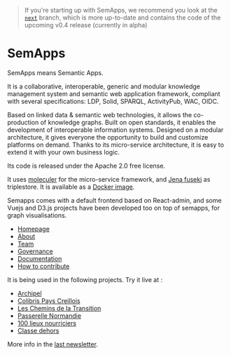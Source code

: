 > If you're starting up with SemApps, we recommend you look at the [`next`](https://github.com/assemblee-virtuelle/semapps/tree/next) branch, which is more up-to-date and contains the code of the upcoming v0.4 release (currently in alpha)
> 
# SemApps

SemApps means Semantic Apps. 

It is a collaborative, interoperable, generic and modular knowledge management system and semantic web application framework, compliant with several specifications: LDP, Solid, SPARQL, ActivityPub, WAC, OIDC. 

Based on linked data & semantic web technologies, it allows the co-production of knowledge graphs.
Built on open standards, it enables the development of interoperable information systems.
Designed on a modular architecture, it gives everyone the opportunity to build and customize platforms on demand. Thanks to its micro-service architecture, it is easy to extend it with your own business logic.

Its code is released under the Apache 2.0 free license.


It uses [moleculer](https://moleculer.services/) for the micro-service framework, and [Jena fuseki](https://jena.apache.org/documentation/fuseki2/) as triplestore. It is available as a [Docker image](https://hub.docker.com/orgs/semapps/repositories).

Semapps comes with a default frontend based on React-admin, and some Vuejs and D3.js projects have been developed too on top of semapps, for graph visualisations.


- [Homepage](https://semapps.org)
- [About](https://semapps.org/docs/about)
- [Team](https://semapps.org/docs/governance/team)
- [Governance](https://semapps.org/docs/governance/organisation%20and%20role)
- [Documentation](https://semapps.org/docs/guides/ldp-server)
- [How to contribute](https://semapps.org/docs/contribute/code)

It is being used in the following projects. Try it live at :
- [Archipel](https://archipel.assemblee-virtuelle.org/)
- [Colibris Pays Creillois](https://payscreillois.colibris-groupeslocaux.org/)
- [Les Chemins de la Transition](https://app.lescheminsdelatransition.org/)
- [Passerelle Normandie](https://app.passerellenormandie.fr/)
- [100 lieux nourriciers](https://100lieuxnourriciers.fr/)
- [Classe dehors](https://classe-dehors.org/)

More info in the [last newsletter](https://semapps.org/blog).
